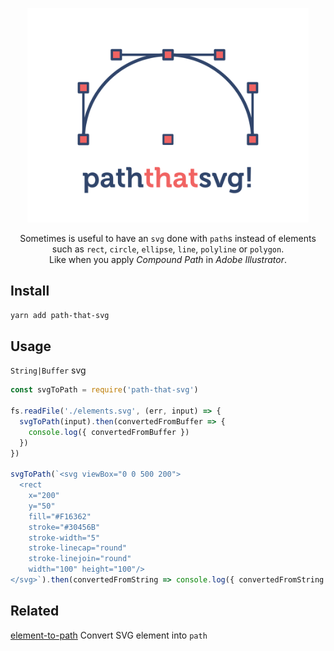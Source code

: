 <p align="center">
  <img alt="Path that SVG!" title="Path that SVG!" src="logo.svg" width="450">
</p>

<p align="center">
  Sometimes is useful to have an <code>svg</code> done with <code>path</code>s instead of elements <br />
  such as <code>rect</code>, <code>circle</code>, <code>ellipse</code>, <code>line</code>, <code>polyline</code> or <code>polygon</code>. <br/>
  Like when you apply <em>Compound Path</em> in <em>Adobe Illustrator</em>.
</p>

## Install

```zsh
yarn add path-that-svg
```

## Usage

`String|Buffer` svg

```js
const svgToPath = require('path-that-svg')

fs.readFile('./elements.svg', (err, input) => {
  svgToPath(input).then(convertedFromBuffer => {
    console.log({ convertedFromBuffer })
  })
})

svgToPath(`<svg viewBox="0 0 500 200">
  <rect 
    x="200" 
    y="50" 
    fill="#F16362" 
    stroke="#30456B" 
    stroke-width="5" 
    stroke-linecap="round" 
    stroke-linejoin="round" 
    width="100" height="100"/>
</svg>`).then(convertedFromString => console.log({ convertedFromString }))
```

## Related

[element-to-path](https://github.com/elrumordelaluz/element-to-path) Convert SVG element into `path`
